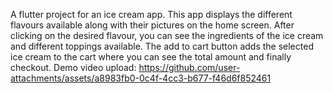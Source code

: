 A flutter project for an ice cream app. This app displays the different flavours available along with their pictures on the home screen. After clicking on the desired flavour, you can see the ingredients of the ice cream and different toppings available. The add to cart button adds the selected ice cream to the cart where you can see the total amount and finally checkout.
Demo video upload: https://github.com/user-attachments/assets/a8983fb0-0c4f-4cc3-b677-f46d6f852461
